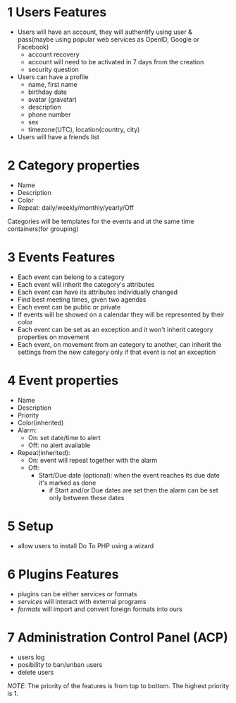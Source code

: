 1 Users Features
================
* Users will have an account, they will authentify using user & pass(maybe using
popular web services as OpenID, Google or Facebook)
	* account recovery
    * account will need to be activated in 7 days from the creation
    * security question
* Users can have a profile
	* name, first name
	* birthday date
	* avatar (gravatar)
	* description
    * phone number
    * sex
    * timezone(UTC), location(country, city)
* Users will have a friends list

2 Category properties
=====================
* Name
* Description
* Color
* Repeat: daily/weekly/monthly/yearly/Off

Categories will be templates for the events and at the same time containers(for
grouping)

3 Events Features
=================
* Each event can belong to a category
* Each event will inherit the category's attributes
* Each event can have its attributes individually changed
* Find best meeting times, given two agendas
* Each event can be public or private
* If events will be showed on a calendar they will be represented by their color
* Each event can be set as an exception and it won't inherit category properties
on movement
* Each event, on movement from an category to another, can inherit the settings
  from the new category only if that event is not an exception

4 Event properties
==================
* Name
* Description
* Priority
* Color(inherited)
* Alarm:
    * On: set date/time to alert
    * Off: no alert available
* Repeat(inherited):
    * On: event will repeat together with the alarm 
    * Off:
        * Start/Due date (optional): when the event reaches its due date it's marked as done
            * if Start and/or Due dates are set then the alarm can be set only
            between these dates

5 Setup
=======
* allow users to install Do To PHP using a wizard

6 Plugins Features
==================
* plugins can be either services or formats
* _services_ will interact with external programs
* _formats_ will import and convert foreign formats into ours

7 Administration Control Panel (ACP)
====================================
* users log
* posibility to ban/unban users
* delete users

*NOTE*: The priority of the features is from top to bottom. The highest
 priority is 1.
